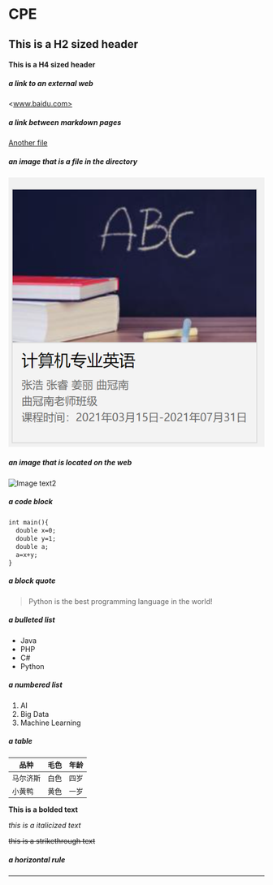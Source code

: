 # CPE
## This is a H2 sized header
#### This is a H4 sized header

##### a link to an external web
<www.baidu.com>
##### a link between markdown pages
  [Another file](./README.md)
##### an image that is a file in the directory
  ![Image text1](https://github.com/damao327/CPE/blob/main/image/testpic.png)
##### an image that is located on the web
  ![Image text2](https://gimg2.baidu.com/image_search/src=http%3A%2F%2Fqqpublic.qpic.cn%2Fqq_public%2F0%2F0-3158735258-661B1B5E1AC203788573C1602B2CEE00%2F0%3Ffmt%3Djpg%26size%3D48%26h%3D690%26w%3D690%26ppv%3D1.jpg&refer=http%3A%2F%2Fqqpublic.qpic.cn&app=2002&size=f9999,10000&q=a80&n=0&g=0n&fmt=jpeg?sec=1619510493&t=9c0f94280080583aefbabc60a246594c)
##### a code block
```
int main(){
  double x=0;
  double y=1;
  double a;
  a=x+y;
}
```
##### a block quote
> Python is the best programming language in the world!
##### a bulleted list
- Java
- PHP
- C#
- Python
##### a numbered list
1. AI
2. Big Data
3. Machine Learning
##### a table
品种|毛色|年龄
-|-|-
马尔济斯|白色|四岁
小黄鸭|黄色|一岁

**This is a bolded text**

_this is a italicized text_

~~this is a strikethrough text~~

##### a horizontal rule
---
